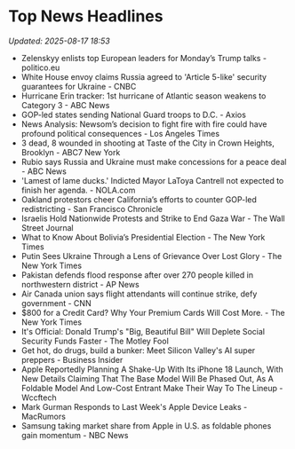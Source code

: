 # Top News Headlines

_Updated: 2025-08-17 18:53_

- Zelenskyy enlists top European leaders for Monday’s Trump talks - politico.eu
- White House envoy claims Russia agreed to 'Article 5-like' security guarantees for Ukraine - CNBC
- Hurricane Erin tracker: 1st hurricane of Atlantic season weakens to Category 3 - ABC News
- GOP-led states sending National Guard troops to D.C. - Axios
- News Analysis: Newsom’s decision to fight fire with fire could have profound political consequences - Los Angeles Times
- 3 dead, 8 wounded in shooting at Taste of the City in Crown Heights, Brooklyn - ABC7 New York
- Rubio says Russia and Ukraine must make concessions for a peace deal - ABC News
- 'Lamest of lame ducks.' Indicted Mayor LaToya Cantrell not expected to finish her agenda. - NOLA.com
- Oakland protestors cheer California’s efforts to counter GOP-led redistricting - San Francisco Chronicle
- Israelis Hold Nationwide Protests and Strike to End Gaza War - The Wall Street Journal
- What to Know About Bolivia’s Presidential Election - The New York Times
- Putin Sees Ukraine Through a Lens of Grievance Over Lost Glory - The New York Times
- Pakistan defends flood response after over 270 people killed in northwestern district - AP News
- Air Canada union says flight attendants will continue strike, defy government - CNN
- $800 for a Credit Card? Why Your Premium Cards Will Cost More. - The New York Times
- It's Official: Donald Trump's "Big, Beautiful Bill" Will Deplete Social Security Funds Faster - The Motley Fool
- Get hot, do drugs, build a bunker: Meet Silicon Valley's AI super preppers - Business Insider
- Apple Reportedly Planning A Shake-Up With Its iPhone 18 Launch, With New Details Claiming That The Base Model Will Be Phased Out, As A Foldable Model And Low-Cost Entrant Make Their Way To The Lineup - Wccftech
- Mark Gurman Responds to Last Week's Apple Device Leaks - MacRumors
- Samsung taking market share from Apple in U.S. as foldable phones gain momentum - NBC News